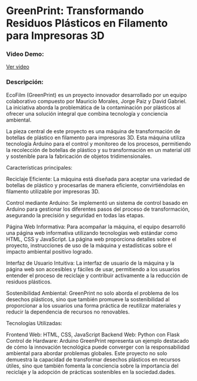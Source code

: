 # GreenPrint: Transformando Residuos Plásticos en Filamento para Impresoras 3D

### Video Demo:

[Ver video]()

### Descripción:

EcoFilm (GreenPrint) es un proyecto innovador desarrollado por un equipo colaborativo compuesto por Mauricio Morales, Jorge Paiz y David Gabriel. La iniciativa aborda la problemática de la contaminación por plásticos al ofrecer una solución integral que combina tecnología y conciencia ambiental.

La pieza central de este proyecto es una máquina de transformación de botellas de plástico en filamento para impresoras 3D. Esta máquina utiliza tecnología Arduino para el control y monitoreo de los procesos, permitiendo la recolección de botellas de plástico y su transformación en un material útil y sostenible para la fabricación de objetos tridimensionales.

Características principales:

Reciclaje Eficiente: La máquina está diseñada para aceptar una variedad de botellas de plástico y procesarlas de manera eficiente, convirtiéndolas en filamento utilizable por impresoras 3D.

Control mediante Arduino: Se implementó un sistema de control basado en Arduino para gestionar los diferentes pasos del proceso de transformación, asegurando la precisión y seguridad en todas las etapas.

Página Web Informativa: Para acompañar la máquina, el equipo desarrolló una página web informativa utilizando tecnologías web estándar como HTML, CSS y JavaScript. La página web proporciona detalles sobre el proyecto, instrucciones de uso de la máquina y estadísticas sobre el impacto ambiental positivo logrado.

Interfaz de Usuario Intuitiva: La interfaz de usuario de la máquina y la página web son accesibles y fáciles de usar, permitiendo a los usuarios entender el proceso de reciclaje y contribuir activamente a la reducción de residuos plásticos.

Sostenibilidad Ambiental: GreenPrint no solo aborda el problema de los desechos plásticos, sino que también promueve la sostenibilidad al proporcionar a los usuarios una forma práctica de reutilizar materiales y reducir la dependencia de recursos no renovables.

Tecnologías Utilizadas:

Frontend Web: HTML, CSS, JavaScript
Backend Web: Python con Flask
Control de Hardware: Arduino
GreenPrint representa un ejemplo destacado de cómo la innovación tecnológica puede converger con la responsabilidad ambiental para abordar problemas globales. Este proyecto no solo demuestra la capacidad de transformar desechos plásticos en recursos útiles, sino que también fomenta la conciencia sobre la importancia del reciclaje y la adopción de prácticas sostenibles en la sociedad.dades.

